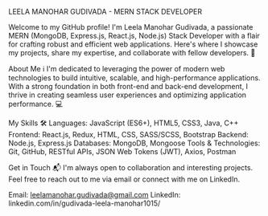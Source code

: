 LEELA MANOHAR GUDIVADA - MERN STACK DEVELOPER

Welcome to my GitHub profile! I'm Leela Manohar Gudivada, a passionate MERN (MongoDB, Express.js, React.js, Node.js) Stack Developer with a flair for crafting robust and efficient web applications. Here's where I showcase my projects, share my expertise, and collaborate with fellow developers. 🚀

About Me ℹ️
I'm dedicated to leveraging the power of modern web technologies to build intuitive, scalable, and high-performance applications. With a strong foundation in both front-end and back-end development, I thrive in creating seamless user experiences and optimizing application performance. 💻

My Skills 🛠️
Languages: JavaScript (ES6+), HTML5, CSS3, Java, C++
Frontend: React.js, Redux, HTML, CSS, SASS/SCSS, Bootstrap
Backend: Node.js, Express.js
Databases: MongoDB, Mongoose
Tools & Technologies: Git, GitHub, RESTful APIs, JSON Web Tokens (JWT), Axios, Postman

Get in Touch 📬
I'm always open to collaboration and interesting projects. Feel free to reach out to me via email or connect with me on LinkedIn.

Email: leelamanohar.gudivada@gmail.com
LinkedIn: linkedin.com/in/gudivada-leela-manohar1015/
